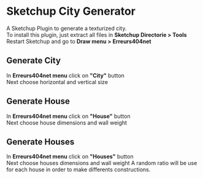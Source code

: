 Sketchup City Generator
=====================

A Sketchup Plugin to generate a texturized city.  
To install this plugin, just extract all files in __Sketchup Directorie > Tools__  
Restart Sketchup and go to __Draw menu > Erreurs404net__

Generate City
-------------
In __Erreurs404net menu__ click on __"City"__ button  
Next choose horizontal and vertical size

Generate House
---------------
In __Erreurs404net menu__ click on __"House"__ button  
Next choose house dimensions and wall weight

Generate Houses
---------------
In __Erreurs404net menu__ click on __"Houses"__ button  
Next choose houses dimensions and wall weight
A random ratio will be use for each house in order to make differents constructions.
